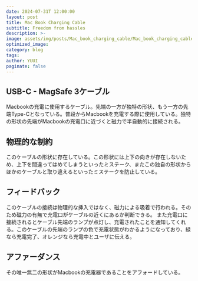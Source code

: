 ```yaml
---
date: 2024-07-31T 12:00:00
layout: post
title: Mac Book Charging Cable
subtitle: Freedom from hassles
description: >-
image: assets/img/posts/Mac_book_charging_cable/Mac_book_charging_cable.PNG
optimized_image: 
category: blog
tags: 
author: YUUI 
paginate: false
---
```


## USB-C - MagSafe 3ケーブル

Macbookの充電に使用するケーブル。先端の一方が独特の形状、もう一方の先端Type-Cとなっている。普段からMacbookを充電する際に使用している。独特の形状の先端がMacbookの充電口に近づくと磁力で半自動的に接続される。

## 物理的な制約

このケーブルの形状に存在している。この形状には上下の向きが存在しないため、上下を間違ってはめてしまうといったミステーク、またこの独自の形状からほかのケーブルと取り違えるといったミステークを防止している。

## フィードバック

このケーブルの接続は物理的な挿入ではなく、磁力による吸着で行われる。そのため磁力の有無で充電口がケーブルの近くにあるか判断できる。
また充電口に接続されるとケーブル先端のランプが点灯し、充電されたことを通知してくれる。このケーブルの先端のランプの色で充電状態がわかるようになっており、緑なら充電完了、オレンジなら充電中とユーザに伝える。

## アファーダンス

その唯一無二の形状がMacbookの充電器であることをアフォードしている。